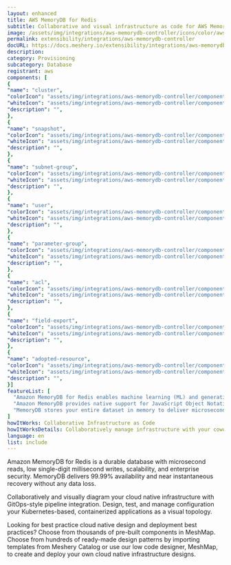 ```yaml
---
layout: enhanced
title: AWS MemoryDB for Redis
subtitle: Collaborative and visual infrastructure as code for AWS MemoryDB for Redis
image: /assets/img/integrations/aws-memorydb-controller/icons/color/aws-memorydb-controller-color.svg
permalink: extensibility/integrations/aws-memorydb-controller
docURL: https://docs.meshery.io/extensibility/integrations/aws-memorydb-controller
description: 
category: Provisioning
subcategory: Database
registrant: aws
components: [
{
"name": "cluster",
"colorIcon": "assets/img/integrations/aws-memorydb-controller/components/cluster/icons/color/cluster-color.svg",
"whiteIcon": "assets/img/integrations/aws-memorydb-controller/components/cluster/icons/white/cluster-white.svg",
"description": "",
},
{
"name": "snapshot",
"colorIcon": "assets/img/integrations/aws-memorydb-controller/components/snapshot/icons/color/snapshot-color.svg",
"whiteIcon": "assets/img/integrations/aws-memorydb-controller/components/snapshot/icons/white/snapshot-white.svg",
"description": "",
},
{
"name": "subnet-group",
"colorIcon": "assets/img/integrations/aws-memorydb-controller/components/subnet-group/icons/color/subnet-group-color.svg",
"whiteIcon": "assets/img/integrations/aws-memorydb-controller/components/subnet-group/icons/white/subnet-group-white.svg",
"description": "",
},
{
"name": "user",
"colorIcon": "assets/img/integrations/aws-memorydb-controller/components/user/icons/color/user-color.svg",
"whiteIcon": "assets/img/integrations/aws-memorydb-controller/components/user/icons/white/user-white.svg",
"description": "",
},
{
"name": "parameter-group",
"colorIcon": "assets/img/integrations/aws-memorydb-controller/components/parameter-group/icons/color/parameter-group-color.svg",
"whiteIcon": "assets/img/integrations/aws-memorydb-controller/components/parameter-group/icons/white/parameter-group-white.svg",
"description": "",
},
{
"name": "acl",
"colorIcon": "assets/img/integrations/aws-memorydb-controller/components/acl/icons/color/acl-color.svg",
"whiteIcon": "assets/img/integrations/aws-memorydb-controller/components/acl/icons/white/acl-white.svg",
"description": "",
},
{
"name": "field-export",
"colorIcon": "assets/img/integrations/aws-memorydb-controller/components/field-export/icons/color/field-export-color.svg",
"whiteIcon": "assets/img/integrations/aws-memorydb-controller/components/field-export/icons/white/field-export-white.svg",
"description": "",
},
{
"name": "adopted-resource",
"colorIcon": "assets/img/integrations/aws-memorydb-controller/components/adopted-resource/icons/color/adopted-resource-color.svg",
"whiteIcon": "assets/img/integrations/aws-memorydb-controller/components/adopted-resource/icons/white/adopted-resource-white.svg",
"description": "",
}]
featureList: [
  "Amazon MemoryDB for Redis enables machine learning (ML) and generative artificial intelligence (AI) models to work with data stored in Amazon MemoryDB in real-time and without moving your data.",
  "Amazon MemoryDB provides native support for JavaScript Object Notation (JSON) documents in addition to the data structures included in open source Redis, at no additional cost.",
  "MemoryDB stores your entire dataset in memory to deliver microsecond read latency, single-digit millisecond write latency, and high throughput. It can handle more than 13 trillion requests per day and support peaks of 160 million requests per second."
]
howItWorks: Collaborative Infrastructure as Code
howItWorksDetails: Collaboratively manage infrastructure with your coworkers synchronously sharing the same designs.
language: en
list: include
---
```

<p>
Amazon MemoryDB for Redis is a durable database with microsecond reads, low single-digit millisecond writes, scalability, and enterprise security. MemoryDB delivers 99.99% availability and near instantaneous recovery without any data loss.
</p>
<p>
    Collaboratively and visually diagram your cloud native infrastructure with GitOps-style pipeline integration. Design, test, and manage configuration your Kubernetes-based, containerized applications as a visual topology.
</p>
<p>
    Looking for best practice cloud native design and deployment best practices? Choose from thousands of pre-built components in MeshMap. Choose from hundreds of ready-made design patterns by importing templates from Meshery Catalog or use our low code designer, MeshMap, to create and deploy your own cloud native infrastructure designs.
</p>
